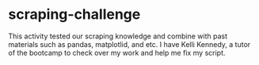 # scraping-challenge

This activity tested our scraping knowledge and combine with past materials such as pandas, matplotlid, and etc.
I have Kelli Kennedy, a tutor of the bootcamp to check over my work and help me fix my script. 